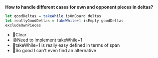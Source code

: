 **How to handle different cases for own and opponent pieces in deltas?**
```haskell
let goodDeltas = takeWhile isOnBoard deltas
let reallyGoodDeltas = takeWhile+1 isEmpty goodDeltas
excludeOwnPieces
```
* 🙂Clear
* 😡Need to implement takeWhile+1
* 🙂takeWhile+1 is really easy defined in terms of span
* 🙂So good I can't even find an alternative